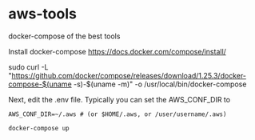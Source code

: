 # aws-tools
docker-compose of the best tools

Install docker-compose
https://docs.docker.com/compose/install/

sudo curl -L "https://github.com/docker/compose/releases/download/1.25.3/docker-compose-$(uname -s)-$(uname -m)" -o /usr/local/bin/docker-compose

Next, edit the .env file. Typically you can set the AWS_CONF_DIR to

```
AWS_CONF_DIR=~/.aws # (or $HOME/.aws, or /user/username/.aws)
```

```
docker-compose up
```

